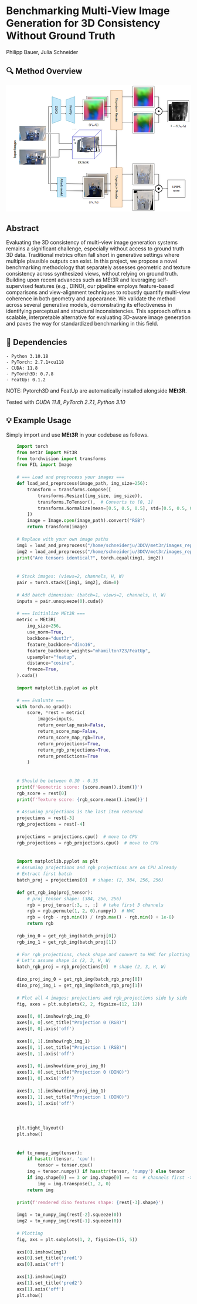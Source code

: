 
# Benchmarking Multi-View Image Generation for 3D Consistency Without Ground Truth 
Philipp Bauer, Julia Schneider


## 🔍 Method Overview 
<div align="center">
  <img src="assets/Pipeline.png" width="800"/>
</div>



## Abstract
Evaluating the 3D consistency of multi-view image generation systems remains a significant challenge, especially without access to ground truth 3D data. Traditional metrics often fall short in generative settings where multiple plausible outputs can exist. In this project, we propose a novel benchmarking methodology that separately assesses geometric and texture consistency across synthesized views, without relying on ground truth. Building upon recent advances such as MEt3R and leveraging self-supervised features (e.g., DINO), our pipeline employs feature-based comparisons and view-alignment techniques to robustly quantify multi-view coherence in both geometry and appearance. We validate the method across several generative models, demonstrating its effectiveness in identifying perceptual and structural inconsistencies. This approach offers a scalable, interpretable alternative for evaluating 3D-aware image generation and paves the way for standardized benchmarking in this field.



## 📌 Dependencies

    - Python 3.10.18
    - PyTorch: 2.7.1+cu118
    - CUDA: 11.8
    - PyTorch3D: 0.7.8
    - FeatUp: 0.1.2

NOTE: Pytorch3D and FeatUp are automatically installed alongside **MEt3R**.

Tested with *CUDA 11.8*, *PyTorch 2.7.1*, *Python 3.10*


## 💡 Example Usage

Simply import and use **MEt3R** in your codebase as follows.

```python
    import torch
    from met3r import MEt3R
    from torchvision import transforms
    from PIL import Image
    
    # === Load and preprocess your images ===
    def load_and_preprocess(image_path, img_size=256):
        transform = transforms.Compose([
            transforms.Resize((img_size, img_size)),
            transforms.ToTensor(),  # Converts to [0, 1]
            transforms.Normalize(mean=[0.5, 0.5, 0.5], std=[0.5, 0.5, 0.5])  # Now in [-1, 1]
        ])
        image = Image.open(image_path).convert("RGB")
        return transform(image)
    
    # Replace with your own image paths
    img1 = load_and_preprocess("/home/schneiderju/3DCV/met3r/images_report/261961000.jpg.jpg")
    img2 = load_and_preprocess("/home/schneiderju/3DCV/met3r/images_report/263663000.jpg.jpg")
    print("Are tensors identical?", torch.equal(img1, img2))
    
    
    # Stack images: (views=2, channels, H, W)
    pair = torch.stack([img1, img2], dim=0)
    
    # Add batch dimension: (batch=1, views=2, channels, H, W)
    inputs = pair.unsqueeze(0).cuda()
    
    # === Initialize MEt3R ===
    metric = MEt3R(
        img_size=256,
        use_norm=True,
        backbone="dust3r",
        feature_backbone="dino16",
        feature_backbone_weights="mhamilton723/FeatUp",
        upsampler="featup",
        distance="cosine",
        freeze=True,
    ).cuda()
    
    import matplotlib.pyplot as plt
    
    # === Evaluate ===
    with torch.no_grad():
        score, *rest = metric(
            images=inputs,
            return_overlap_mask=False,
            return_score_map=False,
            return_score_map_rgb=True,
            return_projections=True,
            return_rgb_projections=True,
            return_predictions=True
        )
    
    
    # Should be between 0.30 - 0.35
    print(f'Geometric score: {score.mean().item()}')
    rgb_score = rest[0]
    print(f'Texture score: {rgb_score.mean().item()}')
    
    # Assuming projections is the last item returned
    projections = rest[-3]
    rgb_projections = rest[-4]
    
    projections = projections.cpu()  # move to CPU
    rgb_projections = rgb_projections.cpu()  # move to CPU
    
    
    import matplotlib.pyplot as plt
    # Assuming projections and rgb_projections are on CPU already
    # Extract first batch
    batch_proj = projections[0]  # shape: (2, 384, 256, 256)
    
    def get_rgb_img(proj_tensor):
        # proj_tensor shape: (384, 256, 256)
        rgb = proj_tensor[:3, :, :]  # take first 3 channels
        rgb = rgb.permute(1, 2, 0).numpy()  # HWC
        rgb = (rgb - rgb.min()) / (rgb.max() - rgb.min() + 1e-8)
        return rgb
    
    rgb_img_0 = get_rgb_img(batch_proj[0])
    rgb_img_1 = get_rgb_img(batch_proj[1])
    
    # For rgb_projections, check shape and convert to HWC for plotting
    # Let's assume shape is (2, 3, H, W)
    batch_rgb_proj = rgb_projections[0]  # shape (2, 3, H, W)
    
    dino_proj_img_0 = get_rgb_img(batch_rgb_proj[0])
    dino_proj_img_1 = get_rgb_img(batch_rgb_proj[1])
    
    # Plot all 4 images: projections and rgb_projections side by side
    fig, axes = plt.subplots(2, 2, figsize=(12, 12))
    
    axes[0, 0].imshow(rgb_img_0)
    axes[0, 0].set_title("Projection 0 (RGB)")
    axes[0, 0].axis('off')
    
    axes[0, 1].imshow(rgb_img_1)
    axes[0, 1].set_title("Projection 1 (RGB)")
    axes[0, 1].axis('off')
    
    axes[1, 0].imshow(dino_proj_img_0)
    axes[1, 0].set_title("Projection 0 (DINO)")
    axes[1, 0].axis('off')
    
    axes[1, 1].imshow(dino_proj_img_1)
    axes[1, 1].set_title("Projection 1 (DINO)")
    axes[1, 1].axis('off')
    
    
    
    plt.tight_layout()
    plt.show()
    
    
    def to_numpy_img(tensor):
        if hasattr(tensor, 'cpu'):
            tensor = tensor.cpu()
        img = tensor.numpy() if hasattr(tensor, 'numpy') else tensor
        if img.shape[0] == 3 or img.shape[0] == 4:  # channels first -> convert to HWC
            img = img.transpose(1, 2, 0)
        return img
    
    print(f'remdered dino features shape: {rest[-3].shape}')
    
    img1 = to_numpy_img(rest[-2].squeeze(0))
    img2 = to_numpy_img(rest[-1].squeeze(0))
    
    # Plotting
    fig, axs = plt.subplots(1, 2, figsize=(15, 5))
    
    axs[0].imshow(img1)
    axs[0].set_title('pred1')
    axs[0].axis('off')
    
    axs[1].imshow(img2)
    axs[1].set_title('pred2')
    axs[1].axis('off')
    plt.show()
    
```

